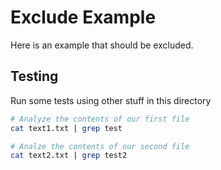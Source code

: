 Exclude Example
===============

Here is an example that should be excluded.

Testing
-------

Run some tests using other stuff in this directory

```bash
# Analyze the contents of our first file
cat text1.txt | grep test

# Analze the contents of our second file
cat text2.txt | grep test2
```

